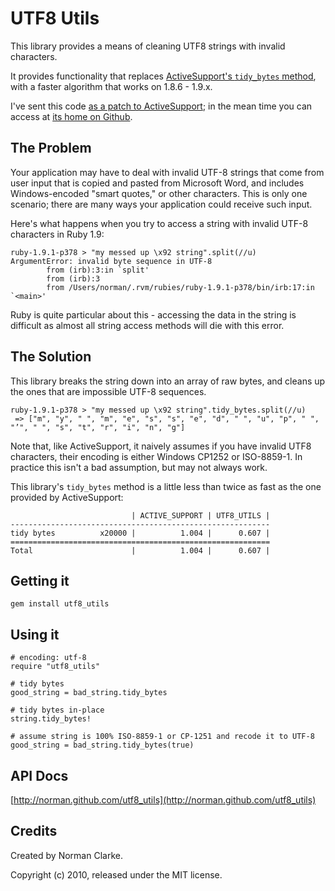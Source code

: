 # UTF8 Utils

This library provides a means of cleaning UTF8 strings with invalid characters.

It provides functionality that replaces [ActiveSupport's `tidy_bytes`
method](http://api.rubyonrails.org/classes/ActiveSupport/Multibyte/Chars.html#M000977),
with a faster algorithm that works on 1.8.6 - 1.9.x.

I've sent this code [as a patch to
ActiveSupport](https://rails.lighthouseapp.com/projects/8994/tickets/4350-tidy_bytes-fails-on-19x);
in the mean time you can access at [its home on
Github](github.com/norman/utf8_utils).

## The Problem

Your application may have to deal with invalid UTF-8 strings that come from
user input that is copied and pasted from Microsoft Word, and includes
Windows-encoded "smart quotes," or other characters. This is only one scenario;
there are many ways your application could receive such input.

Here's what happens when you try to access a string with invalid UTF-8
characters in Ruby 1.9:

    ruby-1.9.1-p378 > "my messed up \x92 string".split(//u)
    ArgumentError: invalid byte sequence in UTF-8
            from (irb):3:in `split'
            from (irb):3
            from /Users/norman/.rvm/rubies/ruby-1.9.1-p378/bin/irb:17:in `<main>'

Ruby is quite particular about this - accessing the data in the string is
difficult as almost all string access methods will die with this error.

## The Solution

This library breaks the string down into an array of raw bytes, and cleans up
the ones that are impossible UTF-8 sequences.

    ruby-1.9.1-p378 > "my messed up \x92 string".tidy_bytes.split(//u)
     => ["m", "y", " ", "m", "e", "s", "s", "e", "d", " ", "u", "p", " ", "’", " ", "s", "t", "r", "i", "n", "g"]

Note that, like ActiveSupport, it naively assumes if you have invalid UTF8
characters, their encoding is either Windows CP1252 or ISO-8859-1. In practice
this isn't a bad assumption, but may not always work.

This library's `tidy_bytes` method is a little less than twice as fast as the
one provided by ActiveSupport:


                               | ACTIVE_SUPPORT | UTF8_UTILS |
    ----------------------------------------------------------
    tidy bytes          x20000 |          1.004 |      0.607 |
    ==========================================================
    Total                      |          1.004 |      0.607 |

## Getting it

    gem install utf8_utils


## Using it

    # encoding: utf-8
    require "utf8_utils"

    # tidy bytes
    good_string = bad_string.tidy_bytes

    # tidy bytes in-place
    string.tidy_bytes!

    # assume string is 100% ISO-8859-1 or CP-1251 and recode it to UTF-8
    good_string = bad_string.tidy_bytes(true)

## API Docs

[http://norman.github.com/utf8_utils](http://norman.github.com/utf8_utils)

## Credits

Created by Norman Clarke.

Copyright (c) 2010, released under the MIT license.

